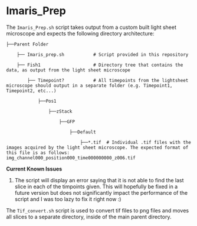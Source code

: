# Imaris_Prep
The ```Imaris_Prep.sh``` script takes output from a custom built light sheet microscope and expects the following directory architecture:

```
├──Parent Folder

    ├── Imaris_prep.sh           # Script provided in this repository

    ├── Fish1                    # Directory tree that contains the data, as output from the light sheet microscope

        ├── Timepoint?           # All timepoints from the lightsheet microscope should output in a separate folder (e.g. Timepoint1, Timepoint2, etc...)

            ├──Pos1

                ├──zStack

                    ├──GFP

                        ├──Default

                            ├──*.tif  # Individual .tif files with the images acquired by the light sheet microscope. The expected format of this file is as follows: img_channel000_position000_time000000000_z006.tif

```
**Current Known Issues**
1. The script will display an error saying that it is not able to find the last slice in each of the timpoints given. This will hopefully be fixed in a future version but does not significantly impact the performance of the script and I was too lazy to fix it right now :)

The ```Tif_convert.sh``` script is used to convert tif files to png files and moves all slices to a separate directory, inside of the main parent directory. 

